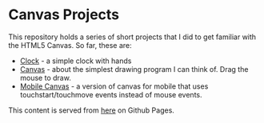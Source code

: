 # Canvas Projects

This repository holds a series of short projects that I did to get familiar with the HTML5 Canvas.
So far, these are:

* [Clock](davidthaler.github.io/canvas/clock.html) - a simple clock with hands
* [Canvas](davidthaler.github.io/canvas/canvas.html) - about the simplest drawing program I can think of. Drag the mouse to draw.
* [Mobile Canvas](davidthaler.github.io/canvas/mobileCanvas.html) - a version of canvas for mobile that uses touchstart/touchmove events instead of mouse events.

This content is served from [here](davidthaler.github.io/canvas) on Github Pages.
